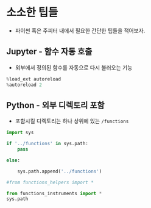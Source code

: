 # 소소한 팁들 

-  파이썬 혹은 주피터 내에서 필요한 간단한 팁들을 적어보자. 

## Jupyter - 함수 자동 호출 
- 외부에서 정의된 함수를 자동으로 다시 불러오는 기능 

```python
%load_ext autoreload
%autoreload 2
```

## Python - 외부 디렉토리 포함 

- 포함시킬 디렉토리는 하나 상위에 있는 `/functions` 

```python
import sys

if '../functions' in sys.path:
    pass

else:

	sys.path.append('../functions')

#from functions_helpers import *

from functions_instruments import *
sys.path
```

